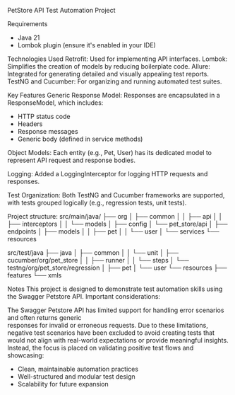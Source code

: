 PetStore API Test Automation Project

Requirements
- Java 21
- Lombok plugin (ensure it's enabled in your IDE)

Technologies Used
  Retrofit: Used for implementing API interfaces.
  Lombok: Simplifies the creation of models by reducing boilerplate code.
  Allure: Integrated for generating detailed and visually appealing test reports.
  TestNG and Cucumber: For organizing and running automated test suites.

Key Features
  Generic Response Model:
  Responses are encapsulated in a ResponseModel, which includes:
  - HTTP status code 
  - Headers 
  - Response messages 
  - Generic body (defined in service methods)

  Object Models:
  Each entity (e.g., Pet, User) has its dedicated model to represent API request and response bodies.

  Logging:
  Added a LoggingInterceptor for logging HTTP requests and responses.

  Test Organization:
  Both TestNG and Cucumber frameworks are supported, with tests grouped logically (e.g., regression tests, unit tests).


Project structure:
src/main/java/
├── org
│   ├── common
│   │   ├── api
│   │   ├── interceptors
│   │   └── models
│   ├── config
│   └── pet_store/api
│       ├── endpoints
│       ├── models
│       │   ├── pet
│       │   └── user
│       └── services
└── resources

src/test/java
├── java
│   ├── common
│   │   └── unit
│   ├── cucumber/org/pet_store
│   │   ├── runner
│   │   └── steps
│   └── testng/org/pet_store/regression
│       ├── pet
│       └── user
└── resources
    ├── features
    └── xmls
    

Notes
This project is designed to demonstrate test automation skills using the Swagger Petstore API.
Important considerations:

The Swagger Petstore API has limited support for handling error scenarios and often returns generic  
responses for invalid or erroneous requests. Due to these limitations, negative test scenarios have been 
excluded to avoid creating tests that would not align with real-world expectations or provide meaningful insights. 
Instead, the focus is placed on validating positive test flows and showcasing:
  - Clean, maintainable automation practices 
  - Well-structured and modular test design 
  - Scalability for future expansion
